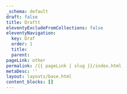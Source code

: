 ```yaml
---
_schema: default
draft: false
title: Draftt
eleventyExcludeFromCollections: false
eleventyNavigation:
  key: Draf
  order: 1
  title:
  parent:
pageLink: other
permalink: /{{ pageLink | slug }}/index.html
metaDesc: ''
layout: layouts/base.html
content_blocks: []
---
```

